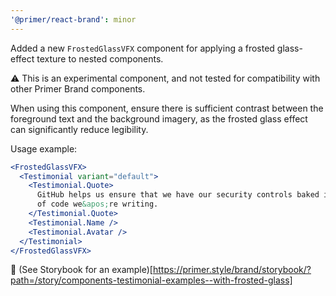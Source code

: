 ```yaml
---
'@primer/react-brand': minor
---
```


Added a new `FrostedGlassVFX` component for applying a frosted glass-effect texture to nested components.

⚠️ This is an experimental component, and not tested for compatibility with other Primer Brand components.

When using this component, ensure there is sufficient contrast between the foreground text and the background imagery, as the frosted glass effect can significantly reduce legibility.

Usage example:

```jsx
<FrostedGlassVFX>
  <Testimonial variant="default">
    <Testimonial.Quote>
      GitHub helps us ensure that we have our security controls baked into our pipelines all the way from the first line
      of code we&apos;re writing.
    </Testimonial.Quote>
    <Testimonial.Name />
    <Testimonial.Avatar />
  </Testimonial>
</FrostedGlassVFX>
```

🔗 (See Storybook for an example)[https://primer.style/brand/storybook/?path=/story/components-testimonial-examples--with-frosted-glass]

